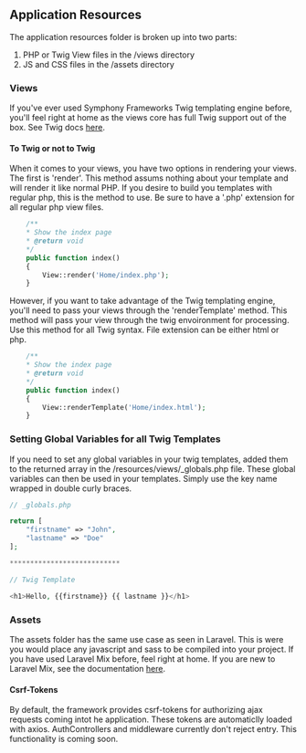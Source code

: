 ## Application Resources

The application resources folder is broken up into two parts:
1. PHP or Twig View files in the /views directory
2. JS and CSS files in the /assets directory

### Views

If you've ever used Symphony Frameworks Twig templating engine before, you'll feel right at home as the views core has full Twig support out of the box.
See Twig docs [here](https://twig.symfony.com/).

#### To Twig or not to Twig

When it comes to your views, you have two options in rendering your views. The first is 'render'. This method assums nothing about your template and will 
render it like normal PHP. If you desire to build you templates with regular php, this is the method to use. Be sure to have a '.php' extension for all regular 
php view files.
```php
    /**
    * Show the index page
    * @return void
    */
    public function index()
    {
        View::render('Home/index.php');
    }
```

However, if you want to take advantage of the Twig templating engine, you'll need to pass your views through the 'renderTemplate' method. This method will pass 
your view through the twig envoironment for processing. Use this method for all Twig syntax. File extension can be either html or php. 

```php
    /**
    * Show the index page
    * @return void
    */
    public function index()
    {
        View::renderTemplate('Home/index.html');
    }
```

### Setting Global Variables for all Twig Templates

If you need to set any global variables in your twig templates, added them to the returned array in the /resources/views/\_globals.php file. These global variables can 
then be used in your templates. Simply use the key name wrapped in double curly braces.

```php
// _globals.php

return [
    "firstname" => "John",
    "lastname" => "Doe"
];

***************************

// Twig Template

<h1>Hello, {{firstname}} {{ lastname }}</h1>
```

### Assets

The assets folder has the same use case as seen in Laravel. This is were you would place any javascript and sass to be compiled into your project. 
If you have used Laravel Mix before, feel right at home. If you are new to Laravel Mix, see the documentation [here](https://laravel.com/docs/5.5/mix).

#### Csrf-Tokens

By default, the framework provides csrf-tokens for authorizing ajax requests coming intot he application. These tokens are automaticlly loaded with 
axios. AuthControllers and middleware currently don't reject entry. This functionality is coming soon. 